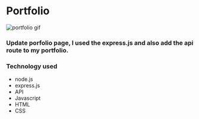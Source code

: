 # Portfolio
![portfolio gif](public/img/1.gif)
### Update porfolio page, I used the express.js and also add the api route to my portfolio.

### Technology used
- node.js
- express.js
- API
- Javascript
- HTML
- CSS
